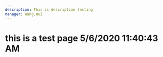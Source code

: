 ```yaml
---
description: This is description testing
manager: Wang.Hui
---
```

# this is a test page 5/6/2020 11:40:43 AM